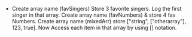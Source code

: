 * Create array name (favSingers) Store 3 favorite singers. Log the first singer in that array. Create array name (favNumbers) & store 4 fav Numbers. Create array name (mixedArr) store ["string", ["otherarray"], 123, true]. Now Access each item in that array by using [] notation.